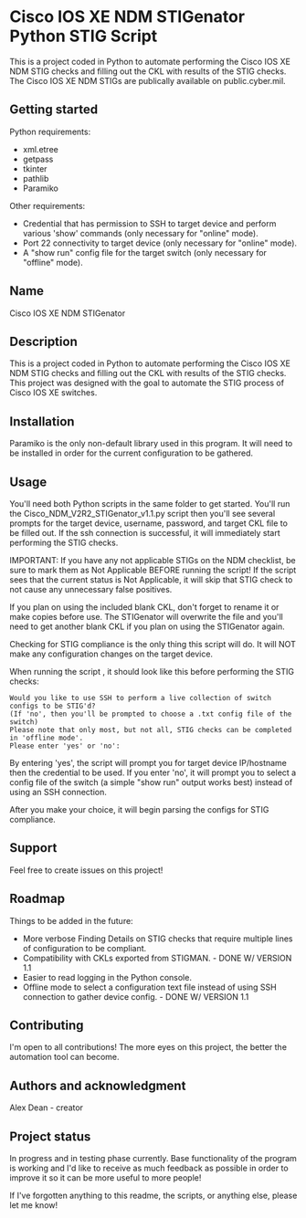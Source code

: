 # Cisco IOS XE NDM STIGenator Python STIG Script

This is a project coded in Python to automate performing the Cisco IOS XE NDM STIG checks and filling out the CKL with results of the STIG checks. The Cisco IOS XE NDM STIGs are publically available on public.cyber.mil.

## Getting started

Python requirements:
- xml.etree
- getpass
- tkinter
- pathlib
- Paramiko

Other requirements:
- Credential that has permission to SSH to target device and perform various 'show' commands (only necessary for "online" mode).
- Port 22 connectivity to target device (only necessary for "online" mode).
- A "show run" config file for the target switch (only necessary for "offline" mode).

## Name
Cisco IOS XE NDM STIGenator

## Description
This is a project coded in Python to automate performing the Cisco IOS XE NDM STIG checks and filling out the CKL with results of the STIG checks. This project was designed with the goal to automate the STIG process of Cisco IOS XE switches. 

## Installation
Paramiko is the only non-default library used in this program. It will need to be installed in order for the current configuration to be gathered.

## Usage
You'll need both Python scripts in the same folder to get started. You'll run the Cisco_NDM_V2R2_STIGenator_v1.1.py script then you'll see several prompts for the target device, username, password, and target CKL file to be filled out. If the ssh connection is successful, it will immediately start performing the STIG checks. 

IMPORTANT: If you have any not applicable STIGs on the NDM checklist, be sure to mark them as Not Applicable BEFORE running the script! If the script sees that the current status is Not Applicable, it will skip that STIG check to not cause any unnecessary false positives.

If you plan on using the included blank CKL, don't forget to rename it or make copies before use. The STIGenator will overwrite the file and you'll need to get another blank CKL if you plan on using the STIGenator again.

Checking for STIG compliance is the only thing this script will do. It will NOT make any configuration changes on the target device.

When running the script , it should look like this before performing the STIG checks:
```
Would you like to use SSH to perform a live collection of switch configs to be STIG'd?  
(If 'no', then you'll be prompted to choose a .txt config file of the switch)
Please note that only most, but not all, STIG checks can be completed in 'offline mode'.
Please enter 'yes' or 'no':
```
By entering 'yes', the script will prompt you for target device IP/hostname then the credential to be used. If you enter 'no', it will prompt you to select a config file of the switch (a simple "show run" output works best) instead of using an SSH connection.

After you make your choice, it will begin parsing the configs for STIG compliance.

## Support
Feel free to create issues on this project!

## Roadmap
Things to be added in the future:
- More verbose Finding Details on STIG checks that require multiple lines of configuration to be compliant.
- Compatibility with CKLs exported from STIGMAN. - DONE W/ VERSION 1.1
- Easier to read logging in the Python console.
- Offline mode to select a configuration text file instead of using SSH connection to gather device config. - DONE W/ VERSION 1.1

## Contributing
I'm open to all contributions! The more eyes on this project, the better the automation tool can become.

## Authors and acknowledgment
Alex Dean - creator

## Project status
In progress and in testing phase currently. Base functionality of the program is working and I'd like to receive as much feedback as possible in order to improve it so it can be more useful to more people!

If I've forgotten anything to this readme, the scripts, or anything else, please let me know!
